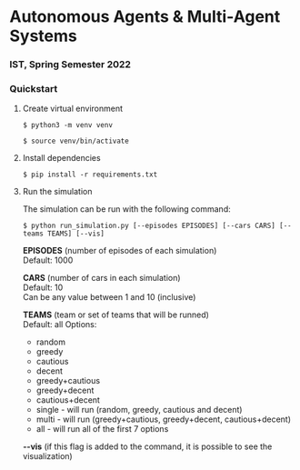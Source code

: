 # Autonomous Agents & Multi-Agent Systems
### IST, Spring Semester 2022

### Quickstart

1. Create virtual environment
    
    ```
    $ python3 -m venv venv
    ```
    ```
    $ source venv/bin/activate
    ```

2. Install dependencies
    
    ```
    $ pip install -r requirements.txt
    ```


3. Run the simulation

    The simulation can be run with the following command:

    ```
    $ python run_simulation.py [--episodes EPISODES] [--cars CARS] [--teams TEAMS] [--vis]
    ```

    **EPISODES** (number of episodes of each simulation)  
    Default: 1000

    **CARS** (number of cars in each simulation)  
    Default: 10  
    Can be any value between 1 and 10 (inclusive)

    **TEAMS** (team or set of teams that will be runned)  
    Default: all
    Options:
    * random
    * greedy
    * cautious
    * decent
    * greedy+cautious
    * greedy+decent
    * cautious+decent
    * single - will run (random, greedy, cautious and decent)
    * multi - will run (greedy+cautious, greedy+decent, cautious+decent)
    * all - will run all of the first 7 options

    **--vis** (if this flag is added to the command, it is possible to see the visualization)
